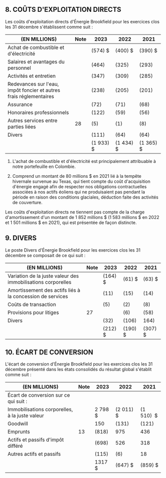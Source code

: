 ## 8. COÛTS D'EXPLOITATION DIRECTS

Les coûts d'exploitation directs d'Énergie Brookfield pour les exercices clos les 31 décembre s'établissent comme suit :

| (EN MILLIONS)                                                      | Note | 2023          | 2022          | 2021          |
|--------------------------------------------------------------------|------|---------------|---------------|---------------|
| Achat de combustible et d'électricité <sup><math>1, 2</math></sup> |      | (574) \$      | $(400)$ \$    | (390) \$      |
| Salaires et avantages du personnel                                 |      | (464)         | (325)         | (293)         |
| Activités et entretien                                             |      | (347)         | (309)         | (285)         |
| Redevances sur l'eau, impôt foncier et autres frais réglementaires |      | (238)         | (205)         | (201)         |
| Assurance                                                          |      | (72)          | (71)          | (68)          |
| Honoraires professionnels                                          |      | (122)         | (59)          | (56)          |
| Autres services entre parties liées                                | 28   | (5)           | (1)           | (8)           |
| Divers                                                             |      | (111)         | (64)          | (64)          |
|                                                                    |      | $(1\ 933)$ \$ | $(1\ 434)$ \$ | $(1\ 365)$ \$ |

1) L'achat de combustible et d'électricité est principalement attribuable à notre portefeuille en Colombie.

2) Comprend un montant de 80 millions \$ en 2021 lié à la tempête hivernale survenue au Texas, qui tient compte du coût d'acquisition d'énergie engagé afin de respecter nos obligations contractuelles associées à nos actifs éoliens qui ne produisaient pas pendant la période en raison des conditions glaciales, déduction faite des activités de couverture.

Les coûts d'exploitation directs ne tiennent pas compte de la charge d'amortissement d'un montant de 1 852 millions \$ (1 583 millions \$ en 2022 et 1 501 millions \$ en 2021), qui est présentée de façon distincte.

## 9. DIVERS

Le poste Divers d'Énergie Brookfield pour les exercices clos les 31 décembre se composait de ce qui suit :

| (EN MILLIONS)                                                | Note | 2023       | 2022       | 2021     |
|--------------------------------------------------------------|------|------------|------------|----------|
| Variation de la juste valeur des immobilisations corporelles |      | $(164)$ \$ | (61) \$    | (63) \$  |
| Amortissement des actifs liés à la concession de services    |      | (11)       | (15)       | (14)     |
| Coûts de transaction                                         |      | (5)        | (2)        | (8)      |
| Provisions pour litiges                                      | 27   |            | (6)        | (58)     |
| Divers<br>                                                   |      | (32)       | (106)      | 164)     |
|                                                              |      | $(212)$ \$ | $(190)$ \$ | (307) \$ |

## 10. ÉCART DE CONVERSION

L'écart de conversion d'Énergie Brookfield pour les exercices clos les 31 décembre présenté dans les états consolidés du résultat global s'établit comme suit :

| (EN MILLIONS)                                  | Note | 2023     | 2022          | 2021            |
|------------------------------------------------|------|----------|---------------|-----------------|
| Écart de conversion sur ce qui suit :          |      |          |               |                 |
| Immobilisations corporelles, à la juste valeur |      | 2 798 \$ | $(2\ 011)$ \$ | $(1\;510)\;$ \$ |
| Goodwill                                       |      | 150      | (131)         | (121)           |
| Emprunts                                       | 13   | (818)    | 975           | 436             |
| Actifs et passifs d'impôt différé              |      | (698)    | 526           | 318             |
| Autres actifs et passifs                       |      | (115)    | (6)           | 18              |
|                                                |      | 1317 \$  | (647) \$      | (859) \$        |